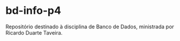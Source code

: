 # bd-info-p4
Repositório destinado à disciplina de Banco de Dados, ministrada por Ricardo Duarte Taveira.
